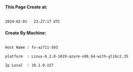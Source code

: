 
   
#### This Page Create at:

```bash

2024-02-01 - 23:27:17 UTC

```

#### Create By Machine:

```bash

Host Name : fv-az711-593

platform  : Linux-6.2.0-1019-azure-x86_64-with-glibc2.35

Ip Local  : 10.1.0.157

```

